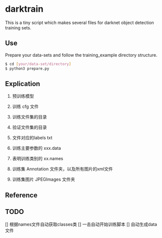 # darktrain

This is a tiny script which makes several files for darknet object detection training sets. 

## Use

Prepare your data-sets and follow the training_example directory structure.

```bash
$ cd [your/data-set/directory]
$ python3 prepare.py
```

## Explication

1. 预训练模型

1. 训练 cfg 文件

1. 训练文件集的目录

1. 验证文件集的目录

1. 文件对应的labels txt

1. 训练主要参数的 xxx.data

1. 表明训练类别的 xx.names

1. 训练集 Annotation 文件夹，以及所有图片的xml文件

1. 训练集图片 JPEGImages 文件夹

## Reference

## TODO

[] 根据names文件自动获取classes类
[] 一击自动开始训练脚本
[] 自动生成data文件